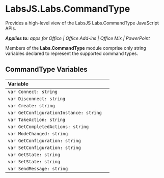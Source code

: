 
# LabsJS.Labs.CommandType
Provides a high-level view of the LabsJS Labs.CommandType JavaScript APIs.

 _**Applies to:** apps for Office | Office Add-ins | Office Mix | PowerPoint_

Members of the  **Labs.CommandType** module comprise only string variables declared to represent the supported command types.

## CommandType Variables


|Variable||
|:-----|:-----|
| `var Connect: string`||
| `var Disconnect: string`||
| `var Create: string`||
| `var GetConfigurationInstance: string`||
| `var TakeAction: string`||
| `var GetCompletedActions: string`||
| `var ModeChanged: string`||
| `var GetConfiguration: string`||
| `var SetConfiguration: string`||
| `var GetState: string`||
| `var SetState: string`||
| `var SendMessage: string`||
